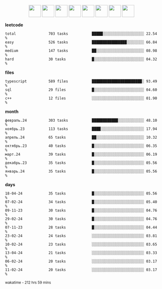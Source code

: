 <div align="center"><img src="https://assets.leetcode.com/static_assets/marketing/2024-100-lg.png" width="40" height="40"> <img src="https://assets.leetcode.com/static_assets/marketing/2024-50-lg.png" width="40" height="40"> <img src="https://assets.leetcode.com/static_assets/marketing/lg50.png" width="40" height="40"> <img src="https://leetcode.com/static/images/badges/dcc-2024-3.png" width="40" height="40"> <img src="https://leetcode.com/static/images/badges/dcc-2024-2.png" width="40" height="40"> <img src="https://leetcode.com/static/images/badges/dcc-2024-1.png" width="40" height="40"> <img src="https://leetcode.com/static/images/badges/dcc-2023-12.png" width="40" height="40"> <img src="https://leetcode.com/static/images/badges/dcc-2023-11.png" width="40" height="40"> </div>

**leetcode**
```text
total               703 tasks           █████░░░░░░░░░░░░░░░░░░░ 22.54 %             
easy                526 tasks           ████████████████░░░░░░░░ 66.84 %             
medium              147 tasks           ██░░░░░░░░░░░░░░░░░░░░░░ 08.98 %             
hard                30 tasks            █░░░░░░░░░░░░░░░░░░░░░░░ 04.32 %             
```

**files**
```text
typescript          589 files           ███████████████████████░ 93.49 %             
sql                 29 files            █░░░░░░░░░░░░░░░░░░░░░░░ 04.60 %             
c++                 12 files            ░░░░░░░░░░░░░░░░░░░░░░░░ 01.90 %             
```

**month**
```text
февраль.24          303 tasks           ████████████░░░░░░░░░░░░ 48.10 %             
ноябрь.23           113 tasks           ████░░░░░░░░░░░░░░░░░░░░ 17.94 %             
апрель.24           65 tasks            ██░░░░░░░░░░░░░░░░░░░░░░ 10.32 %             
октябрь.23          40 tasks            █░░░░░░░░░░░░░░░░░░░░░░░ 06.35 %             
март.24             39 tasks            █░░░░░░░░░░░░░░░░░░░░░░░ 06.19 %             
декабрь.23          35 tasks            █░░░░░░░░░░░░░░░░░░░░░░░ 05.56 %             
январь.24           35 tasks            █░░░░░░░░░░░░░░░░░░░░░░░ 05.56 %             
```

**days**
```text
18-04-24            35 tasks            █░░░░░░░░░░░░░░░░░░░░░░░ 05.56 %             
07-02-24            34 tasks            █░░░░░░░░░░░░░░░░░░░░░░░ 05.40 %             
09-11-23            30 tasks            █░░░░░░░░░░░░░░░░░░░░░░░ 04.76 %             
29-02-24            30 tasks            █░░░░░░░░░░░░░░░░░░░░░░░ 04.76 %             
07-11-23            28 tasks            █░░░░░░░░░░░░░░░░░░░░░░░ 04.44 %             
23-02-24            24 tasks            ░░░░░░░░░░░░░░░░░░░░░░░░ 03.81 %             
10-02-24            23 tasks            ░░░░░░░░░░░░░░░░░░░░░░░░ 03.65 %             
13-04-24            21 tasks            ░░░░░░░░░░░░░░░░░░░░░░░░ 03.33 %             
06-02-24            20 tasks            ░░░░░░░░░░░░░░░░░░░░░░░░ 03.17 %             
11-02-24            20 tasks            ░░░░░░░░░░░░░░░░░░░░░░░░ 03.17 %             
```

<sub>wakatime - 212 hrs 59 mins</sub>